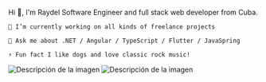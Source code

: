 Hi 👋, I'm Raydel
Software Engineer and full stack web developer from Cuba.

    🔭 I’m currently working on all kinds of freelance projects

    💬 Ask me about .NET / Angular / TypeScript / Flutter / JavaSpring

    ⚡ Fun fact I like dogs and love classic rock music!
    
<image src="https://camo.githubusercontent.com/fcafa5ebc1f5f789ae7d012a3ecd8fe7bda49516591caf7c37698f764165d880/68747470733a2f2f7777772e766563746f726c6f676f2e7a6f6e652f6c6f676f732f6769742d73636d2f6769742d73636d2d69636f6e2e737667" alt="Descripción de la imagen"> <image 
src="68747470733a2f2f72617763646e2e6769746861636b2e636f6d2f64657669636f6e732f64657669636f6e2f396336626664623937383363646665313031383636366564373661646366643365616236666164362f69636f6e732f747970657363726970742f747970657363726970742d6f726967696e616c2e737667" alt="Descripción de la imagen">
